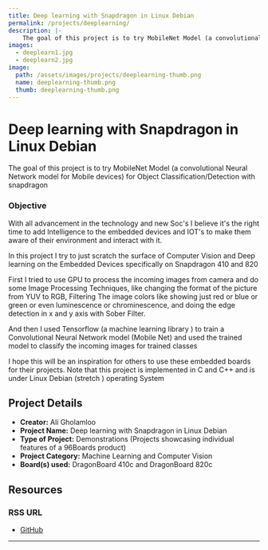 ```yaml
---
title: Deep learning with Snapdragon in Linux Debian
permalink: /projects/deeplearning/
description: |-
    The goal of this project is to try MobileNet Model (a convolutional Neural Network model for Mobile devices) for Object Classification/Detection with snapdragon
images:
  - deeplearn1.jpg
  - deeplearn2.jpg
image:
  path: /assets/images/projects/deeplearning-thumb.png
  name: deeplearning-thumb.png
  thumb: deeplearning-thumb.png
---
```


# Deep learning with Snapdragon in Linux Debian

The goal of this project is to try MobileNet Model (a convolutional Neural Network model for Mobile devices) for Object Classification/Detection with snapdragon

### Objective

With all advancement in the technology and new Soc's I believe it's the right time to add Intelligence to the embedded devices and IOT's to make them  aware of their environment and interact with it.

In this project I try to just scratch the surface of Computer Vision and Deep learning on the Embedded Devices specifically on Snapdragon 410 and 820

First I tried to use GPU to process the incoming images from camera and do some Image Processing Techniques, like changing the format of the picture from YUV to RGB, Filtering The image colors like showing just red or blue or green or even luminescence or chrominescence, and doing the edge detection in x and y axis with Sober Filter.

And then I used Tensorflow (a machine learning library ) to train a Convolutional Neural Network model (Mobile Net) and used the trained model to classify the incoming images  for trained classes

I hope this will be an inspiration for others to use these embedded boards for their projects.
Note that this project is implemented in C and C++ and is under Linux Debian (stretch ) operating System


## Project Details

- **Creator:** Ali Gholamloo
- **Project Name:** Deep learning with Snapdragon in Linux Debian
- **Type of Project:** Demonstrations (Projects showcasing individual features of a 96Boards product)
- **Project Category:** Machine Learning and Computer Vision
- **Board(s) used:** DragonBoard 410c and DragonBoard 820c

## Resources

### RSS URL

- [GitHub](https://github.com/gholamlooAli/tf410c)

***
